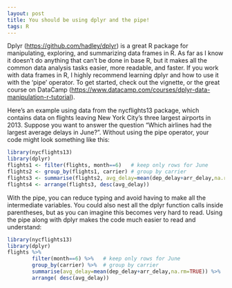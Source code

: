 ```yaml
---
layout: post
title: You should be using dplyr and the pipe!
tags: R
---
```


Dplyr (<https://github.com/hadley/dplyr>) is a great R package for manipulating, exploring, and summarizing data frames in R. As far as I know it doesn’t do anything that can’t be done in base R, but it makes all the common data analysis tasks easier, more readable, and faster. If you work with data frames in R, I highly recommend learning dplyr and how to use it with the ‘pipe’ operator. To get started, check out the vignette, or the great course on DataCamp (<https://www.datacamp.com/courses/dplyr-data-manipulation-r-tutorial>).

Here’s an example using data from the nycflights13 package, which contains data on flights leaving New York City’s three largest airports in 2013. Suppose you want to answer the question “Which airlines had the largest average delays in June?”. Without using the pipe operator, your code might look something like this:

```r
library(nycflights13)
library(dplyr)
flights1 <- filter(flights, month==6)   # keep only rows for June
flights2 <- group_by(flights1, carrier) # group by carrier
flights3 <- summarise(flights2, avg_delay=mean(dep_delay+arr_delay,na.rm=TRUE)) 
flights4 <- arrange(flights3, desc(avg_delay))
```
With the pipe, you can reduce typing and avoid having to make all the intermediate variables. You could also nest all the dplyr function calls inside parentheses, but as you can imagine this becomes very hard to read. Using the pipe along with dplyr makes the code much easier to read and understand:

```r
library(nycflights13)
library(dplyr)
flights %>% 
        filter(month==6) %>%   # keep only rows for June
        group_by(carrier) %>%  # group by carrier
        summarise(avg_delay=mean(dep_delay+arr_delay,na.rm=TRUE)) %>% 
        arrange( desc(avg_delay))
```


